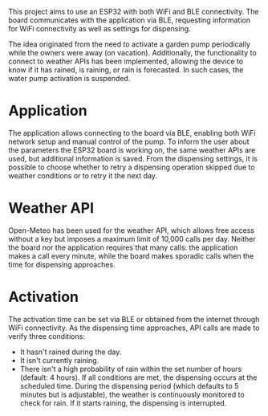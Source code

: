This project aims to use an ESP32 with both WiFi and BLE connectivity. The board communicates with the application via BLE, requesting information for WiFi connectivity as well as settings for dispensing.

The idea originated from the need to activate a garden pump periodically while the owners were away (on vacation). Additionally, the functionality to connect to weather APIs has been implemented, allowing the device to know if it has rained, is raining, or rain is forecasted. In such cases, the water pump activation is suspended.

# Application

The application allows connecting to the board via BLE, enabling both WiFi network setup and manual control of the pump. To inform the user about the parameters the ESP32 board is working on, the same weather APIs are used, but additional information is saved. From the dispensing settings, it is possible to choose whether to retry a dispensing operation skipped due to weather conditions or to retry it the next day.

# Weather API

Open-Meteo has been used for the weather API, which allows free access without a key but imposes a maximum limit of 10,000 calls per day. Neither the board nor the application requires that many calls: the application makes a call every minute, while the board makes sporadic calls when the time for dispensing approaches.

# Activation

The activation time can be set via BLE or obtained from the internet through WiFi connectivity. As the dispensing time approaches, API calls are made to verify three conditions:
- It hasn't rained during the day.
- It isn't currently raining.
- There isn't a high probability of rain within the set number of hours (default: 4 hours).
If all conditions are met, the dispensing occurs at the scheduled time. During the dispensing period (which defaults to 5 minutes but is adjustable), the weather is continuously monitored to check for rain. If it starts raining, the dispensing is interrupted.